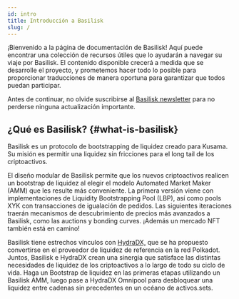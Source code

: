 ```yaml
---
id: intro
title: Introducción a Basilisk
slug: /
---
```


¡Bienvenido a la página de documentación de Basilisk! Aquí puede encontrar una colección de recursos útiles que lo ayudarán a navegar su viaje por Basilisk. El contenido disponible crecerá a medida que se desarrolle el proyecto, y prometemos hacer todo lo posible para proporcionar traducciones de manera oportuna para garantizar que todos puedan participar.

Antes de continuar, no olvide suscribirse al [Basilisk newsletter](https://basiliskfi.substack.com) para no perderse ninguna actualización importante.

## ¿Qué es Basilisk? {#what-is-basilisk}

Basilisk es un protocolo de bootstrapping de liquidez creado para Kusama.  Su misión es permitir una liquidez sin fricciones para el long tail de los criptoactivos.

El diseño modular de Basilisk permite que los nuevos criptoactivos realicen un bootstrap de liquidez al elegir el modelo Automated Market Maker (AMM) que les resulte más conveniente. La primera versión viene con implementaciones de Liquidity Bootstrapping Pool (LBP), así como pools XYK con transacciones de igualación de pedidos. Las siguientes iteraciones traerán mecanismos de descubrimiento de precios más avanzados a Basilisk, como las auctions y bonding curves. ¡Además un mercado NFT también está en camino!

Basilisk tiene estrechos vínculos con [HydraDX,](https://hydradx.io) que se ha propuesto convertirse en el proveedor de liquidez de referencia en la red Polkadot. Juntos, Basilisk e HydraDX crean una sinergia que satisface las distintas necesidades de liquidez de los criptoactivos a lo largo de todo su ciclo de vida. Haga un Bootstrap de liquidez en las primeras etapas utilizando un Basilisk AMM, luego pase a HydraDX Omnipool para desbloquear una liquidez entre cadenas sin precedentes en un océano de activos.sets.

